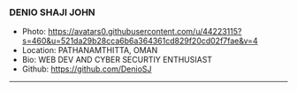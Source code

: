 ### DENIO SHAJI JOHN
- Photo: https://avatars0.githubusercontent.com/u/44223115?s=460&u=521da29b28cca6b6a364361cd829f20cd02f7fae&v=4
- Location: PATHANAMTHITTA, OMAN
- Bio: WEB DEV AND CYBER SECURTIY ENTHUSIAST 
- Github: https://github.com/DenioSJ
***
